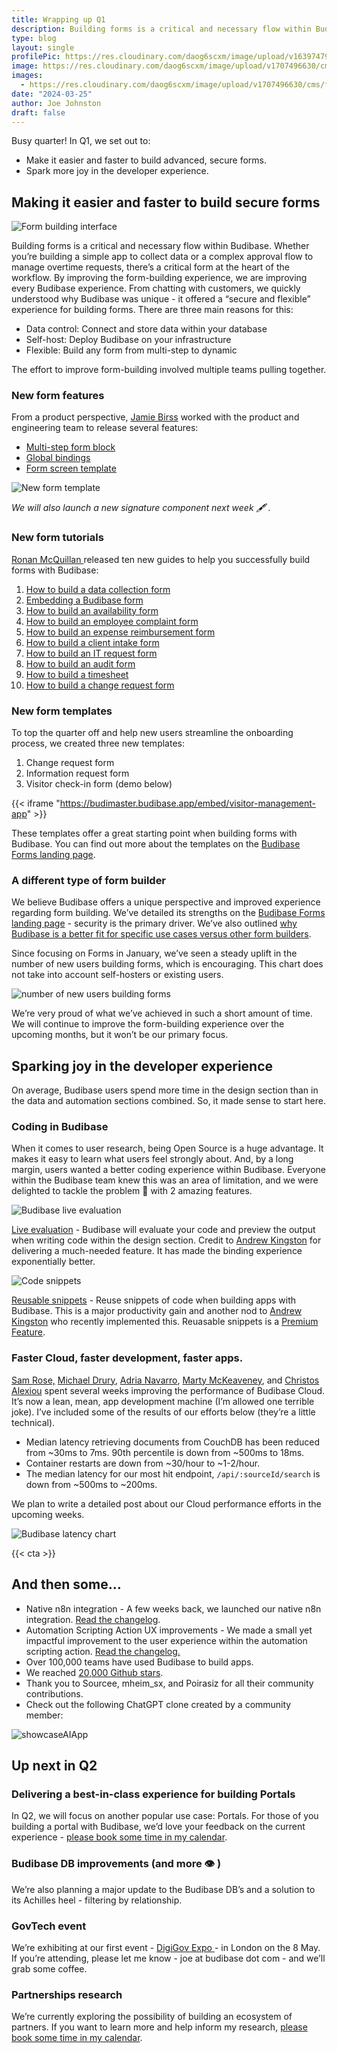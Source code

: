 ```yaml
---
title: Wrapping up Q1
description: Building forms is a critical and necessary flow within Budibase. Whether you’re building a simple app to collect data or a complex approval flow to manage overtime requests, there’s a critical form at the heart of the workflow. By improving the form-building experience, we are improving every Budibase experience.
type: blog
layout: single
profilePic: https://res.cloudinary.com/daog6scxm/image/upload/v1639747995/cms/joe_illustration_gray_bg_e97wdl.webp
image: https://res.cloudinary.com/daog6scxm/image/upload/v1707496630/cms/forms/metaImage2_wyze9v.png
images:
  - https://res.cloudinary.com/daog6scxm/image/upload/v1707496630/cms/forms/metaImage2_wyze9v.png
date: "2024-03-25"
author: Joe Johnston
draft: false
---
```


Busy quarter! In Q1, we set out to:

- Make it easier and faster to build advanced, secure forms.
- Spark more joy in the developer experience. 

## Making it easier and faster to build secure forms

![Form building interface](https://res.cloudinary.com/daog6scxm/image/upload/v1708118900/cms/forms/formsHero5_uj9csq.webp)

Building forms is a critical and necessary flow within Budibase. Whether you’re building a simple app to collect data or a complex approval flow to manage overtime requests, there’s a critical form at the heart of the workflow. By improving the form-building experience, we are improving every Budibase experience.
From chatting with customers, we quickly understood why Budibase was unique - it offered a “secure and flexible” experience for building forms. There are three main reasons for this:

- Data control: Connect and store data within your database
- Self-host: Deploy Budibase on your infrastructure
- Flexible: Build any form from multi-step to dynamic

The effort to improve form-building involved multiple teams pulling together. 

### New form features

From a product perspective, [Jamie Birss](https://github.com/jamie-budibase) worked with the product and engineering team to release several features:

- [Multi-step form block](https://docs.budibase.com/changelog/multi-step-form-block)
- [Global bindings](https://docs.budibase.com/changelog/introducing-global-bindings)
- [Form screen template](https://docs.budibase.com/changelog/new-screen-template-forms)

![New form template](https://res.cloudinary.com/daog6scxm/video/upload/v1709745251/product-marketing-images/formsScreenTemplate2_exoepi.gif)

*We will also launch a new signature component next week :fountain_pen: .*

### New form tutorials

[Ronan McQuillan ](https://github.com/RonanMCQ)released ten new guides to help you successfully build forms with Budibase:

1. [How to build a data collection form](https://budibase.com/blog/data/data-collection-form/)
2. [Embedding a Budibase form](https://budibase.com/blog/app-building/embed-form/)
3. [How to build an availability form](https://budibase.com/blog/tutorials/availability-form/)
4. [How to build an employee complaint form](https://budibase.com/blog/tutorials/employee-complaint-form/)
5. [How to build an expense reimbursement form](https://budibase.com/blog/tutorials/expense-reimbursement-form/)
6. [How to build a client intake form](https://budibase.com/blog/tutorials/client-intake-form/)
7. [How to build an IT request form](https://budibase.com/blog/tutorials/it-request-form/)
8. [How to build an audit form](https://budibase.com/blog/tutorials/audit-form/)
9. [How to build a timesheet](https://budibase.com/blog/tutorials/secure-timesheet/)
10. [How to build a change request form](https://budibase.com/blog/tutorials/change-request-form/)

### New form templates

To top the quarter off and help new users streamline the onboarding process, we created three new templates:

1. Change request form
2. Information request form
3. Visitor check-in form (demo below)

{{< iframe "https://budimaster.budibase.app/embed/visitor-management-app" >}}

These templates offer a great starting point when building forms with Budibase. You can find out more about the templates on the [Budibase Forms landing page](https://budibase.com/forms).

### A different type of form builder

We believe Budibase offers a unique perspective and improved experience regarding form building. We’ve detailed its strengths on the [Budibase Forms landing page](https://budibase.com/forms) - security is the primary driver. We’ve also outlined [why Budibase is a better fit for specific use cases versus other form builders](https://budibase.com/blog/alternatives/forms/).

Since focusing on Forms in January, we’ve seen a steady uplift in the number of new users building forms, which is encouraging. This chart does not take into account self-hosters or existing users.

![number of new users building forms](https://res.cloudinary.com/daog6scxm/image/upload/v1711375117/cms/2024/wrapping-up-q1/CleanShot_2024-03-11_at_15.56.58_2x_b7lsz5.png)

We’re very proud of what we’ve achieved in such a short amount of time. We will continue to improve the form-building experience over the upcoming months, but it won’t be our primary focus.  

## Sparking joy in the developer experience

On average, Budibase users spend more time in the design section than in the data and automation sections combined. So, it made sense to start here. 

### Coding in Budibase

When it comes to user research, being Open Source is a huge advantage. It makes it easy to learn what users feel strongly about. And, by a long margin, users wanted a better coding experience within Budibase. Everyone within the Budibase team knew this was an area of limitation, and we were delighted to tackle the problem :fist_oncoming: with 2 amazing features.

![Budibase live evaluation](https://res.cloudinary.com/daog6scxm/image/upload/v1710841909/product-marketing-images/Live%20Evaluation%20and%20Reusable%20Code%20Snippets/liveEval_working_xgb3kg.png)

[Live evaluation](https://budibase.com/blog/updates/2024/live-eval-reusable-code-snippets/) - Budibase will evaluate your code and preview the output when writing code within the design section. Credit to [Andrew Kingston](https://github.com/aptkingston) for delivering a much-needed feature. It has made the binding experience exponentially better. 



![Code snippets](https://res.cloudinary.com/daog6scxm/image/upload/v1710841757/product-marketing-images/Live%20Evaluation%20and%20Reusable%20Code%20Snippets/return_snippet_nbv8k9.png)

[Reusable snippets](https://budibase.com/blog/updates/2024/live-eval-reusable-code-snippets/) - Reuse snippets of code when building apps with Budibase.  This is a major productivity gain and another nod to [Andrew Kingston](https://github.com/aptkingston) who recently implemented this. Reuasable snippets is a [Premium Feature](https://budibase.com/pricing).

### Faster Cloud, faster development, faster apps.

[Sam Rose,](https://github.com/samwho) [Michael Drury](https://github.com/mike12345567), [Adria Navarro](https://github.com/adrinr), [Marty McKeaveney](https://github.com/shogunpurple), and [Christos Alexiou](https://github.com/calexiou) spent several weeks improving the performance of Budibase Cloud. It’s now a lean, mean, app development machine (I’m allowed one terrible joke). I’ve included some of the results of our efforts below (they’re a little technical).

- Median latency retrieving documents from CouchDB has been reduced from ~30ms to 7ms. 90th percentile is down from ~500ms to 18ms.
- Container restarts are down from ~30/hour to ~1-2/hour.
- The median latency for our most hit endpoint, `/api/:sourceId/search` is down from ~500ms to ~200ms.

We plan to write a detailed post about our Cloud performance efforts in the upcoming weeks.

 ![Budibase latency chart](https://res.cloudinary.com/daog6scxm/image/upload/v1711376188/cms/2024/wrapping-up-q1/2485afde-c933-4090-9ecf-a095f5b0e773_yrhbkg.png)



{{< cta >}}

## And then some…

- Native n8n integration - A few weeks back, we launched our native n8n integration. [Read the changelog](https://docs.budibase.com/changelog/new-n8n-integration).
- Automation Scripting Action UX improvements - We made a small yet impactful improvement to the user experience within the automation scripting action. [Read the changelog.](https://docs.budibase.com/changelog/ux-improvement-in-automation-scripting-action)
- Over 100,000 teams have used Budibase to build apps.
- We reached [20,000 Github stars](https://github.com/Budibase/budibase).
- Thank you to Sourcee, mheim_sx, and Poirasiz for all their community contributions.
- Check out the following ChatGPT clone created by a community member:

![showcaseAIApp](https://res.cloudinary.com/daog6scxm/image/upload/v1711376186/cms/2024/wrapping-up-q1/e26553e2-1485-4b8e-b12d-68e9047ebb04_lzti6h.png) 

## Up next in Q2

### Delivering a best-in-class experience for building Portals

In Q2, we will focus on another popular use case: Portals. For those of you building a portal with Budibase, we’d love your feedback on the current experience - [please book some time in my calendar](https://meetings-eu1.hubspot.com/joe-johnston/discovery).

### Budibase DB improvements (and more :eye: )

We’re also planning a major update to the Budibase DB’s and a solution to its Achilles heel - filtering by relationship.

### GovTech event

We’re exhibiting at our first event - [DigiGov Expo ](https://www.digital-government.co.uk/)- in London on the 8 May. If you’re attending, please let me know - joe at budibase dot com  - and we’ll grab some coffee.

### Partnerships research

We’re currently exploring the possibility of building an ecosystem of partners. If you want to learn more and help inform my research, [please book some time in my calendar](https://meetings-eu1.hubspot.com/joe-johnston/discovery).

 

